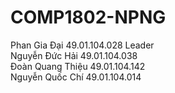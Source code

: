 ﻿# COMP1802-NPNG
Phan Gia Đại 49.01.104.028 Leader<br/> 
Nguyễn Đức Hải 49.01.104.038<br/>
Đoàn Quang Thiệu 49.01.104.142<br/>
Nguyễn Quốc Chí 49.01.104.014 <br>
